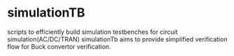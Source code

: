 # simulationTB
scripts to efficiently build simulation testbenches for circuit simulation(AC/DC/TRAN)
simulationTb aims to provide simplified verification flow for Buck convertor verification.
